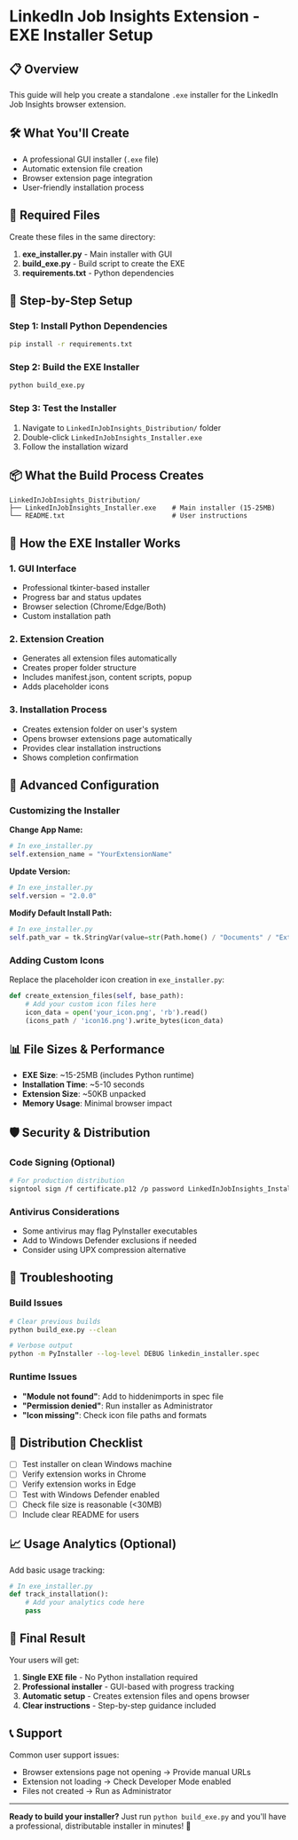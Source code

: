 # LinkedIn Job Insights Extension - EXE Installer Setup

## 📋 Overview
This guide will help you create a standalone `.exe` installer for the LinkedIn Job Insights browser extension.

## 🛠️ What You'll Create
- A professional GUI installer (`.exe` file)
- Automatic extension file creation
- Browser extension page integration
- User-friendly installation process

## 📁 Required Files

Create these files in the same directory:

1. **exe_installer.py** - Main installer with GUI
2. **build_exe.py** - Build script to create the EXE
3. **requirements.txt** - Python dependencies

## 🚀 Step-by-Step Setup

### Step 1: Install Python Dependencies
```bash
pip install -r requirements.txt
```

### Step 2: Build the EXE Installer
```bash
python build_exe.py
```

### Step 3: Test the Installer
1. Navigate to `LinkedInJobInsights_Distribution/` folder
2. Double-click `LinkedInJobInsights_Installer.exe`
3. Follow the installation wizard

## 📦 What the Build Process Creates

```
LinkedInJobInsights_Distribution/
├── LinkedInJobInsights_Installer.exe    # Main installer (15-25MB)
└── README.txt                           # User instructions
```

## 🎯 How the EXE Installer Works

### 1. **GUI Interface**
- Professional tkinter-based installer
- Progress bar and status updates
- Browser selection (Chrome/Edge/Both)
- Custom installation path

### 2. **Extension Creation**
- Generates all extension files automatically
- Creates proper folder structure
- Includes manifest.json, content scripts, popup
- Adds placeholder icons

### 3. **Installation Process**
- Creates extension folder on user's system
- Opens browser extensions page automatically
- Provides clear installation instructions
- Shows completion confirmation

## 🔧 Advanced Configuration

### Customizing the Installer

**Change App Name:**
```python
# In exe_installer.py
self.extension_name = "YourExtensionName"
```

**Update Version:**
```python
# In exe_installer.py  
self.version = "2.0.0"
```

**Modify Default Install Path:**
```python
# In exe_installer.py
self.path_var = tk.StringVar(value=str(Path.home() / "Documents" / "Extensions"))
```

### Adding Custom Icons

Replace the placeholder icon creation in `exe_installer.py`:
```python
def create_extension_files(self, base_path):
    # Add your custom icon files here
    icon_data = open('your_icon.png', 'rb').read()
    (icons_path / 'icon16.png').write_bytes(icon_data)
```

## 📊 File Sizes & Performance

- **EXE Size**: ~15-25MB (includes Python runtime)
- **Installation Time**: ~5-10 seconds
- **Extension Size**: ~50KB unpacked
- **Memory Usage**: Minimal browser impact

## 🛡️ Security & Distribution

### Code Signing (Optional)
```bash
# For production distribution
signtool sign /f certificate.p12 /p password LinkedInJobInsights_Installer.exe
```

### Antivirus Considerations
- Some antivirus may flag PyInstaller executables
- Add to Windows Defender exclusions if needed
- Consider using UPX compression alternative

## 🐛 Troubleshooting

### Build Issues
```bash
# Clear previous builds
python build_exe.py --clean

# Verbose output
python -m PyInstaller --log-level DEBUG linkedin_installer.spec
```

### Runtime Issues
- **"Module not found"**: Add to hiddenimports in spec file
- **"Permission denied"**: Run installer as Administrator  
- **"Icon missing"**: Check icon file paths and formats

## 🚀 Distribution Checklist

- [ ] Test installer on clean Windows machine
- [ ] Verify extension works in Chrome
- [ ] Verify extension works in Edge
- [ ] Test with Windows Defender enabled
- [ ] Check file size is reasonable (<30MB)
- [ ] Include clear README for users

## 📈 Usage Analytics (Optional)

Add basic usage tracking:
```python
# In exe_installer.py
def track_installation():
    # Add your analytics code here
    pass
```

## 🎉 Final Result

Your users will get:
1. **Single EXE file** - No Python installation required
2. **Professional installer** - GUI-based with progress tracking  
3. **Automatic setup** - Creates extension files and opens browser
4. **Clear instructions** - Step-by-step guidance included

## 📞 Support

Common user support issues:
- Browser extensions page not opening → Provide manual URLs
- Extension not loading → Check Developer Mode enabled
- Files not created → Run as Administrator

---

**Ready to build your installer?** Just run `python build_exe.py` and you'll have a professional, distributable installer in minutes! 🚀
